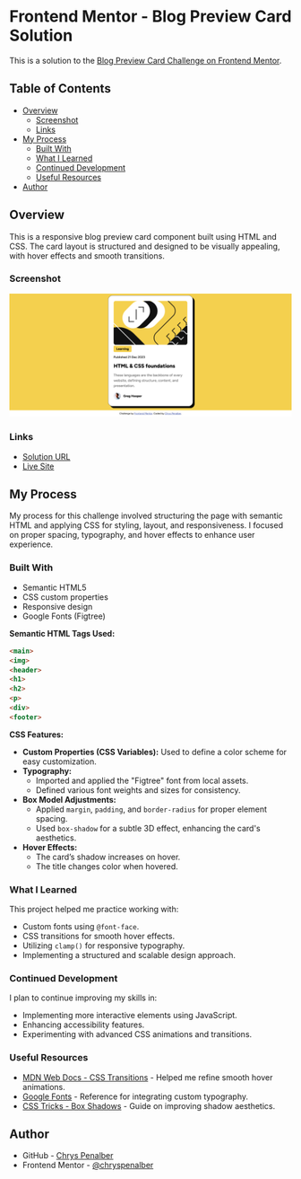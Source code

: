 # Frontend Mentor - Blog Preview Card Solution

This is a solution to the [Blog Preview Card Challenge on Frontend Mentor](https://www.frontendmentor.io/challenges/blog-preview-card-LqzwyPpW).

## Table of Contents

- [Overview](#overview)
  - [Screenshot](#screenshot)
  - [Links](#links)
- [My Process](#my-process)
  - [Built With](#built-with)
  - [What I Learned](#what-i-learned)
  - [Continued Development](#continued-development)
  - [Useful Resources](#useful-resources)
- [Author](#author)

## Overview

This is a responsive blog preview card component built using HTML and CSS. The card layout is structured and designed to be visually appealing, with hover effects and smooth transitions.

### Screenshot

![Blog Preview Card Screenshot](./assets/images/screenshot-blog.png)

### Links

- [Solution URL](https://github.com/chryspenalber/blog-preview-card)
- [Live Site](https://chryspenalber.github.io/blog-preview-card/)

## My Process

My process for this challenge involved structuring the page with semantic HTML and applying CSS for styling, layout, and responsiveness. I focused on proper spacing, typography, and hover effects to enhance user experience.

### Built With

- Semantic HTML5
- CSS custom properties
- Responsive design
- Google Fonts (Figtree)

**Semantic HTML Tags Used:**

```html
<main>
<img>
<header>
<h1>
<h2>
<p>
<div>
<footer>
```

**CSS Features:**

- **Custom Properties (CSS Variables):** Used to define a color scheme for easy customization.
- **Typography:**
  - Imported and applied the "Figtree" font from local assets.
  - Defined various font weights and sizes for consistency.
- **Box Model Adjustments:**
  - Applied `margin`, `padding`, and `border-radius` for proper element spacing.
  - Used `box-shadow` for a subtle 3D effect, enhancing the card's aesthetics.
- **Hover Effects:**
  - The card’s shadow increases on hover.
  - The title changes color when hovered.

### What I Learned

This project helped me practice working with:

- Custom fonts using `@font-face`.
- CSS transitions for smooth hover effects.
- Utilizing `clamp()` for responsive typography.
- Implementing a structured and scalable design approach.

### Continued Development

I plan to continue improving my skills in:

- Implementing more interactive elements using JavaScript.
- Enhancing accessibility features.
- Experimenting with advanced CSS animations and transitions.

### Useful Resources

- [MDN Web Docs - CSS Transitions](https://developer.mozilla.org/en-US/docs/Web/CSS/CSS_Transitions) - Helped me refine smooth hover animations.
- [Google Fonts](https://fonts.google.com/) - Reference for integrating custom typography.
- [CSS Tricks - Box Shadows](https://css-tricks.com/almanac/properties/b/box-shadow/) - Guide on improving shadow aesthetics.

## Author

- GitHub - [Chrys Penalber](https://github.com/chryspenalber)
- Frontend Mentor - [@chryspenalber](https://www.frontendmentor.io/profile/chryspenalber)


